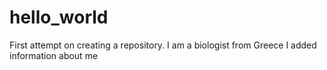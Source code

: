 # hello_world
First attempt on creating a repository.
I am a biologist from Greece
I added information about me
